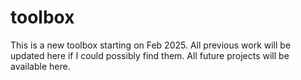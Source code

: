 # toolbox
This is a new toolbox starting on Feb 2025. All previous work will be updated here if I could possibly find them. 
All future projects will be available here. 
